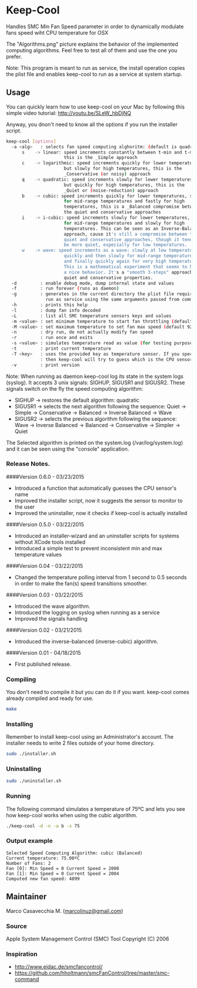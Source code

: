 # Keep-Cool

Handles SMC Min Fan Speed parameter in order to dynamically
modulate fans speed wiht CPU temperature for OSX

The "Algorithms.png" picture explains the behavior of the 
implemented computing algorithms.
Feel free to test all of them and use the one you prefer.

Note: This program is meant to run as service, the install
operation copies the plist file and enables keep-cool to 
run as a service at system startup.

## Usage 

You can quickly learn how to use keep-cool on your Mac by following
this simple video tutorial: http://youtu.be/SLeW_hbDjNQ

Anyway, you dnon't need to know all the options if you run the installer script.

```bash
keep-cool [options]
  -a <alg>   : selects fan speed computing alghoritm: (default is quadratic)
      s    -> linear: speed increments constantly between t-min and t-max,
                      this is the _Simple approach
      c    -> logarithmic: speed increments quickly for lower temperatures
                      but slowly for high temperatures, this is the
                      _Conservative (or noisy) approach
      q    -> quadratic: speed increments slowly for lower temperatures
                      but quickly for high temperatures, this is the
                      _Quiet or (noise-reduction) approach
      b    -> cubic: speed increments quickly for lower temperatures, slowly
                      for mid-range temperatures and fastly for high 
                      temperatures, this is a _Balanced compromise between
                      the quiet and conservative approaches
      i    -> i-cubic: speed increments slowly for lower temperatures, quickly
                      for mid-range temperatures and slowly for high 
                      temperatures. This can be seen as an Inverse-Balanced
                      approach, cause it's still a compromise between the
                      quiet and conservative approaches, though it tends to
                      be more quiet, especially for low temperatures.
      w    -> wave: speed increments as a wave: slowly at low temperatures,
                      quickly and then slowly for mid-range temperatures and
                      and finally quickly again for very high temperatures.
                      This is a mathematical experiment that seems to have
                      a nice behavior. It's a "smooth 3-steps" approach with
                      quiet and conservative properties.
  -d         : enable debug mode, dump internal state and values
  -f         : run forever (runs as daemon)
  -g         : generates in the current directory the plist file required to
               run as service using the same arguments passed from command line
  -h         : prints this help
  -l         : dump fan info decoded
  -L         : list all SMC temperature sensors keys and values
  -m <value> : set minimum temperature to start fan throttling (default 60ºC)
  -M <value> : set maximum temperature to set fan max speed (default 92ºC)
  -n         : dry run, do not actually modify fan speed
  -r         : run once and exits
  -s <value> : simulates temperature read as value (for testing purposes)
  -t         : print current temperature
  -T <key>   : uses the provided key as temperature sensor. If you specify '?',
             : then keep-cool will try to guess which is the CPU sensor
  -v         : print version
```

Note: When running as daemon keep-cool log its state in the system logs (syslog).
It accepts 3 unix signals: SIGHUP, SIGUSR1 and SIGUSR2.
These signals switch on the fly the speed computing algorithm:
* SIGHUP -> restores the default algorithm: quadratic
* SIGUSR1 -> selects the next algorithm following the sequence: Quiet -> Simple -> Conservative -> Balanced -> Inverse Balanced -> Wave
* SIGUSR2 -> selects the previous algorithm following the sequence: Wave -> Inverse Balanced -> Balanced -> Conservative -> Simpler -> Quiet

The Selected algorithm is printed on the system.log (/var/log/system.log) and it 
can be seen using the "console" application.

### Release Notes.

####Version 0.6.0 - 03/23/2015
 * Introduced a function that automatically guesses the CPU sensor's name 
 * Improved the installer script, now it suggests the sensor to monitor to the user
 * Improved the uninstaller, now it checks if keep-cool is actually installed

####Version 0.5.0 - 03/22/2015
 * Introduced an installer-wizard and an uninstaller scripts for systems without XCode tools installed
 * Introduced a simple test to prevent inconsistent min and max temperature values

####Version 0.04 - 03/22/2015
 * Changed the temperature polling interval from 1 second to 0.5 seconds in order to make the fan(s) speed transitions smoother.

####Version 0.03 - 03/22/2015
 * Introduced the wave algorithm.
 * Introduced the logging on syslog when running as a service
 * Improved the signals handling

####Version 0.02 - 03/21/2015
 * Introduced the inverse-balanced (inverse-cubic) algorithm.

####Version 0.01 - 04/18/2015
 * First published release.

### Compiling

You don't need to compile it but you can do it if you want.
keep-cool comes already compiled and ready for use.

```bash
make
```

### Installing

Remember to install keep-cool using an Administrator's account. 
The installer needs to write 2 files outside of your home directory.

```bash
sudo ./installer.sh 
```

### Uninstalling
```bash
sudo ./uninstaller.sh
```

### Running

The following command simulates a temperature of 75ºC and lets you see how keep-cool works when using the cubic algorithm.

```bash
./keep-cool -d -n -a b -s 75
```

### Output example

```
Selected Speed Computing Algorithm: cubic (Balanced)
Current temperature: 75.00ºC
Number of Fans: 2
Fan [0]: Min Speed = 0 Current Speed = 2000
Fan [1]: Min Speed = 0 Current Speed = 2004
Computed new fan speed: 4099
```

## Maintainer 

Marco Casavecchia M. (<marcolinuz@gmail.com>)

### Source 

Apple System Management Control (SMC) Tool 
Copyright (C) 2006

### Inspiration 

 * http://www.eidac.de/smcfancontrol/
 * https://github.com/hholtmann/smcFanControl/tree/master/smc-command

